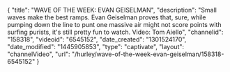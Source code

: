 {
    "title": "WAVE OF THE WEEK: EVAN GEISELMAN",
    "description": "Small waves make the best ramps. Evan Geiselman proves that, sure, while pumping down the line to punt one massive air might not score points with surfing purists, it's still pretty fun to watch. Video: Tom Aiello",
    "channelid": "158318",
    "videoid": "6545152",
    "date_created": "1301524170",
    "date_modified": "1445905853",
    "type": "captivate",
    "layout": "channelVideo",
    "url": "\/hurley\/wave-of-the-week-evan-geiselman\/158318-6545152"
}
